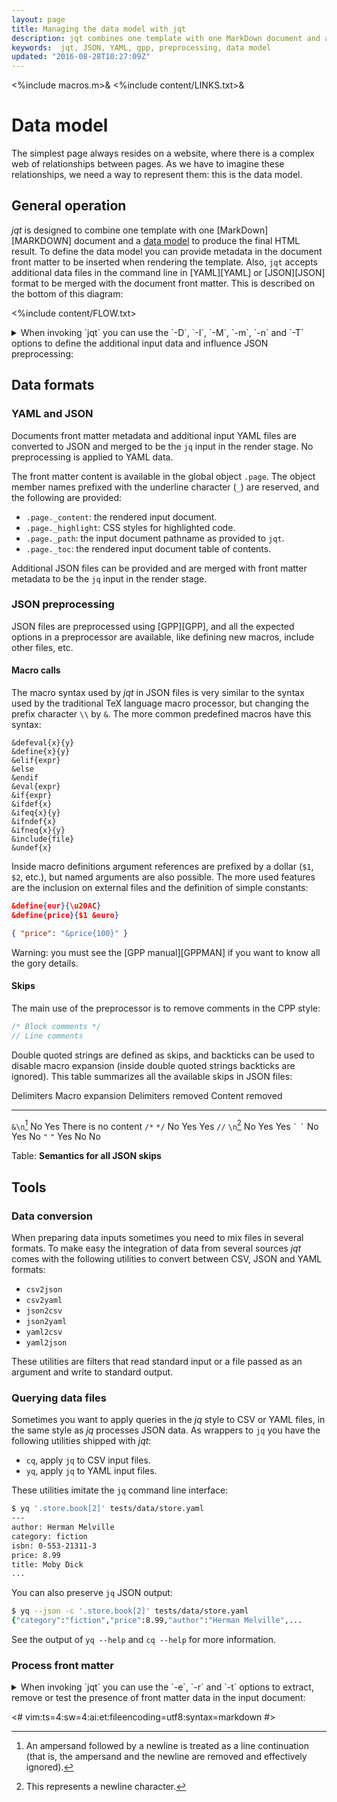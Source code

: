 ```yaml
---
layout: page
title: Managing the data model with jqt
description: jqt combines one template with one MarkDown document and a data model.
keywords:  jqt, JSON, YAML, gpp, preprocessing, data model
updated: "2016-08-28T10:27:09Z"
---
```

<%include macros.m>&
<%include content/LINKS.txt>&

# Data model

The simplest page always resides on a website, where there is a complex web of
relationships between pages. As we have to imagine these relationships, we need
a way to represent them: this is the data model.

## General operation

_jqt_ is designed to combine one template with one [MarkDown][MARKDOWN] document and a
[data model](https://en.wikipedia.org/wiki/Data_model) to
produce the final HTML result.
To define the data model you can provide metadata in the document front matter to be inserted when
rendering the template. Also, `jqt` accepts additional data files in the command line
in [YAML][YAML] or [JSON][JSON] format to be merged with
the document front matter. This is described on the bottom of this diagram:

<%include content/FLOW.txt>

<details>

<summary>
When invoking `jqt` you can use the `-D`, `-I`, `-M`, `-m`, `-n` and `-T` options to define the additional input
data and influence JSON preprocessing:
</summary>

<%include content/opt/D.txt>
<%include content/opt/I.txt>
<%include content/opt/M.txt>
<%include content/opt/m.txt>
<%include content/opt/n.txt>
<%include content/opt/T.txt>

</details>

## Data formats

### YAML and JSON

Documents front matter metadata and additional input YAML files are converted to
JSON and merged to be the `jq` input in the render stage. No preprocessing is
applied  to YAML data.

The front matter content is available in the global object `.page`. The object
member names prefixed with the underline character (`_`) are reserved, and the following
are provided:

* `.page._content`: the rendered input document.
* `.page._highlight`: CSS styles for highlighted code.
* `.page._path`: the input document pathname as provided to `jqt`.
* `.page._toc`: the rendered input document table of contents.

Additional JSON files can be provided and are merged with front matter metadata
to be the `jq` input in the render stage.

### JSON preprocessing

JSON files are preprocessed using [GPP][GPP], and all the expected options in a
preprocessor are available, like defining new macros, include other files, etc.

#### Macro calls

The macro syntax used by _jqt_ in JSON files is very similar to the syntax used by the traditional
TeX language macro processor, but changing the prefix character `\\` by
`&`.
The more common predefined macros have this syntax:

```
&defeval{x}{y}
&define{x}{y}
&elif{expr}
&else
&endif
&eval{expr}
&if{expr}
&ifdef{x}
&ifeq{x}{y}
&ifndef{x}
&ifneq{x}{y}
&include{file}
&undef{x}
```

Inside macro definitions argument references are prefixed by a dollar (`$1`, `$2`, etc.),
but named arguments are also possible.
The more used features are the inclusion on external files and the definition of simple constants:

```JSON
&define{eur}{\u20AC}
&define{price}{$1 &euro}

{ "price": "&price{100}" }
```

Warning: you must see the [GPP manual][GPPMAN] if you want to know all the gory details.

#### Skips

The main use of the preprocessor is to remove comments in the CPP style:

```CPP
/* Block comments */
// Line comments
```

Double quoted strings are defined as skips, and backticks can be used to
disable macro expansion (inside double quoted strings backticks are ignored).
This table summarizes all the available skips in JSON files:

 Delimiters         Macro expansion     Delimiters removed  Content removed
-------------       ---------------     ------------------  ---------------
`&\n`[^1]           No                  Yes                 There is no content
`/*` `*/`           No                  Yes                 Yes
`//` `\n`[^2]       No                  Yes                 Yes
`` ` `` `` ` ``     No                  Yes                 No
`"` `"`             Yes                 No                  No

Table: **Semantics for all JSON skips**

[^1]: An ampersand followed by a newline is treated as a line continuation (that
is, the ampersand and the newline are removed and effectively ignored).
[^2]: This represents a newline character.

## Tools

### Data conversion

When preparing data inputs sometimes you need to mix files in several formats.
To make easy the integration of data from several sources _jqt_ comes with the
following utilities to convert between CSV, JSON and YAML formats:

* `csv2json`
* `csv2yaml`
* `json2csv`
* `json2yaml`
* `yaml2csv`
* `yaml2json`

These utilities are filters that read standard input or a file passed as an
argument and write to standard output.

### Querying data files

Sometimes you want to apply queries in the _jq_ style to CSV or YAML files,
in the same style as _jq_ processes JSON data.
As wrappers to `jq` you have the following utilities shipped with _jqt_:

* `cq`, apply `jq` to CSV input files.
* `yq`, apply `jq` to YAML input files.

These utilities imitate the `jq` command line interface:

```zsh
$ yq '.store.book[2]' tests/data/store.yaml
---
author: Herman Melville
category: fiction
isbn: 0-553-21311-3
price: 8.99
title: Moby Dick
...
```

You can also preserve `jq` JSON output:

```zsh
$ yq --json -c '.store.book[2]' tests/data/store.yaml
{"category":"fiction","price":8.99,"author":"Herman Melville",...
```

See the output of `yq --help` and `cq --help` for more information.

### Process front matter

<details>

<summary>
When invoking `jqt` you can use the `-e`, `-r` and `-t` options to extract, remove or
test the presence of front matter data in the input document:
</summary>

<%include content/opt/e.txt>
<%include content/opt/r.txt>
<%include content/opt/t.txt>

</details>

<#
vim:ts=4:sw=4:ai:et:fileencoding=utf8:syntax=markdown
#>

